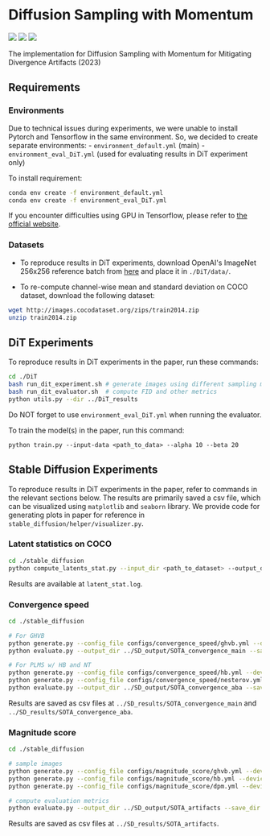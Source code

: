 # Diffusion Sampling with Momentum
[![][Arxiv]][Arxiv-link] [![][colab]][colab-link] [![][huggingface]][huggingface-link]

The implementation for Diffusion Sampling with Momentum for Mitigating Divergence Artifacts (2023)

[Page]: <https://img.shields.io/badge/Project-Page-Green>
[Arxiv]: <https://img.shields.io/badge/Paper-Arxiv-red>
[Arxiv-link]: <https://arxiv.org/abs/2307.11118?fbclid=IwAR0LgEoikMrgSLQ01SB5mMkGne35M1UXQjGj8DEMaqJzXaDj1NxyYUYGieg>
[colab]: <https://colab.research.google.com/assets/colab-badge.svg>
[colab-link]: <https://colab.research.google.com/drive/1hGIltfD_MY8UUkMeINel3JeoHMyQLivs?usp=sharing>
[huggingface]: <https://img.shields.io/badge/%F0%9F%A4%97%20Hugging%20Face-Spaces-blue>
[huggingface-link]: <https://huggingface.co/spaces/sincostanx/momentum-diffusion>
[YouTube]: <https://badges.aleen42.com/src/youtube.svg>

## Requirements

### Environments
Due to technical issues during experiments, we were unable to install Pytorch and Tensorflow in the same environment. So, we decided to create separate environments:
    - ```environment_default.yml``` (main)
    - ```environment_eval_DiT.yml``` (used for evaluating results in DiT experiment only)

To install requirement:

```bash
conda env create -f environment_default.yml
conda env create -f environment_eval_DiT.yml
```

If you encounter difficulties using GPU in Tensorflow, please refer to [the official website](https://www.tensorflow.org/install/pip).

### Datasets
- To reproduce results in DiT experiments, download OpenAI's ImageNet 256x256 reference batch from [here](https://openaipublic.blob.core.windows.net/diffusion/jul-2021/ref_batches/imagenet/256/VIRTUAL_imagenet256_labeled.npz) and place it in ```./DiT/data/```.

- To re-compute channel-wise mean and standard deviation on COCO dataset, download the following dataset:

```bash
wget http://images.cocodataset.org/zips/train2014.zip
unzip train2014.zip
```

## DiT Experiments

To reproduce results in DiT experiments in the paper, run these commands:
```bash
cd ./DiT
bash run_dit_experiment.sh # generate images using different sampling methods
bash run_dit_evaluator.sh  # compute FID and other metrics
python utils.py --dir ../DiT_results
```
Do NOT forget to use ```environment_eval_DiT.yml``` when running the evaluator.

To train the model(s) in the paper, run this command:

```train
python train.py --input-data <path_to_data> --alpha 10 --beta 20
```

## Stable Diffusion Experiments
To reproduce results in DiT experiments in the paper, refer to commands in the relevant sections below. The results are primarily saved a csv file, which can be visualized using ```matplotlib``` and ```seaborn``` library. We provide code for generating plots in paper for reference in ```stable_diffusion/helper/visualizer.py```.

### Latent statistics on COCO
```bash
cd ./stable_diffusion
python compute_latents_stat.py --input_dir <path_to_dataset> --output_dir <path_to_save_latents> --device "cuda:0" > latent_stat.log
```
Results are available at ```latent_stat.log```.

### Convergence speed
```bash
cd ./stable_diffusion

# For GHVB
python generate.py --config_file configs/convergence_speed/ghvb.yml --device "cuda:0"
python evaluate.py --output_dir ../SD_output/SOTA_convergence_main --save_dir ../SD_results/SOTA_convergence_main --mode all --folder_gt "ghvb"

# For PLMS w/ HB and NT
python generate.py --config_file configs/convergence_speed/hb.yml --device "cuda:0"
python generate.py --config_file configs/convergence_speed/nesterov.yml --device "cuda:0"
python evaluate.py --output_dir ../SD_output/SOTA_convergence_aba --save_dir ../SD_results/SOTA_convergence_aba --mode all --folder_gt "hb"
```
Results are saved as csv files at ```../SD_results/SOTA_convergence_main``` and ```../SD_results/SOTA_convergence_aba```.


### Magnitude score
```bash
cd ./stable_diffusion

# sample images
python generate.py --config_file configs/magnitude_score/ghvb.yml --device "cuda:0"
python generate.py --config_file configs/magnitude_score/hb.yml --device "cuda:0"
python generate.py --config_file configs/magnitude_score/dpm.yml --device "cuda:0"

# compute evaluation metrics
python evaluate.py --output_dir ../SD_output/SOTA_artifacts --save_dir ../SD_results/SOTA_artifacts --mode all --folder_gt "ghvb"
```
Results are saved as csv files at ```../SD_results/SOTA_artifacts```.